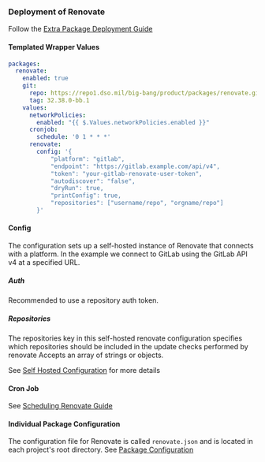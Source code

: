 ### Deployment of Renovate

Follow the [Extra Package Deployment Guide](https://repo1.dso.mil/big-bang/bigbang/-/blob/master/docs/guides/deployment-scenarios/extra-package-deployment.md)

#### Templated Wrapper Values
``` yaml
packages:
  renovate:
    enabled: true
    git:
      repo: https://repo1.dso.mil/big-bang/product/packages/renovate.git
      tag: 32.38.0-bb.1
    values:
      networkPolicies:
        enabled: "{{ $.Values.networkPolicies.enabled }}"
      cronjob:
        schedule: '0 1 * * *'
      renovate:
        config: '{
            "platform": "gitlab",
            "endpoint": "https://gitlab.example.com/api/v4",
            "token": "your-gitlab-renovate-user-token",
            "autodiscover": "false",
            "dryRun": true,
            "printConfig": true,
            "repositories": ["username/repo", "orgname/repo"]
        }'
```

#### Config
The configuration sets up a self-hosted instance of Renovate that connects with a platform. In the example we connect to GitLab using the GitLab API v4 at a specified URL.

##### Auth
Recommended to use a repository auth token.

##### Repositories
The repositories key in this self-hosted renovate configuration specifies which repositories should be included in the update checks performed by renovate Accepts an array of strings or objects.

See [Self Hosted Configuration](https://docs.renovatebot.com/self-hosted-configuration/#self-hosted-configuration-options) for more details

#### Cron Job
See [Scheduling Renovate Guide](https://repo1.dso.mil/big-bang/bigbang/-/blob/master/docs/guides/renovate/scheduling.md)

#### Individual Package Configuration
The configuration file for Renovate is called `renovate.json` and is located in each project's root directory. See [Package Configuration](https://repo1.dso.mil/big-bang/bigbang/-/blob/master/docs/guides/renovate/package-configuration.md) 